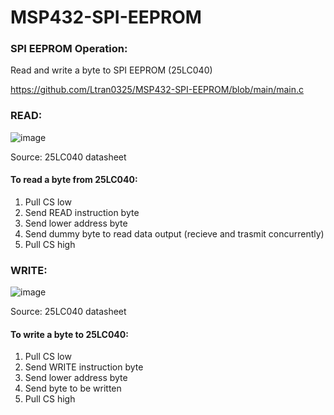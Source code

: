 # MSP432-SPI-EEPROM

### SPI EEPROM Operation:
Read and write a byte to SPI EEPROM (25LC040)

https://github.com/Ltran0325/MSP432-SPI-EEPROM/blob/main/main.c

### READ:

![image](https://user-images.githubusercontent.com/62213019/113335699-28cd4880-92da-11eb-974d-c92428ee64c9.png)

Source: 25LC040 datasheet

#### To read a byte from 25LC040:
1. Pull CS low
2. Send READ instruction byte
3. Send lower address byte
4. Send dummy byte to read data output (recieve and trasmit concurrently)
5. Pull CS high

### WRITE:

![image](https://user-images.githubusercontent.com/62213019/113335761-3e427280-92da-11eb-9d71-49c8a015225f.png)

Source: 25LC040 datasheet

#### To write a byte to 25LC040:
1. Pull CS low
2. Send WRITE instruction byte
3. Send lower address byte
4. Send byte to be written
5. Pull CS high




